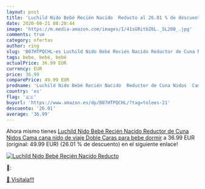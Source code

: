 ```yaml
---
layout: post
title: 'Luchild Nido Bebé Recién Nacido  Reducto al 26.01 % de descuento'
date: 2020-08-21 08:20:44
image: 'https://m.media-amazon.com/images/I/41sGRitbZ6L._SL200_.jpg'
comments: true
category: ofertas
author: ring
slug: 'B07HTPQCHL-es Luchild Nido Bebé Recién Nacido Reductor de Cuna Nidos...'
tags: bebe, bebé, bebé
actualPrice: 36.99 EUR
currency: EUR
price: 36.99
comparePrice: 49.99 EUR
prodname: 'Luchild Nido Bebé Recién Nacido  Reductor de Cuna Nidos  Cama cana nido de viaje Doble Caras para bebe dormir'
country: 'es'
flag: '🇪🇸'
buyurl: 'https://www.amazon.es/dp/B07HTPQCHL/?tag=tolees-21'
descuento: '26.01'
average: '36.99'
---
```


Ahora mismo tienes [Luchild Nido Bebé Recién Nacido  Reductor de Cuna Nidos  Cama cana nido de viaje Doble Caras para bebe dormir](https://www.amazon.es/dp/B07HTPQCHL/?tag=tolees-21) a 36.99 EUR (original: 49.99 EUR) (26.01 %  de descuento) en el siguiente enlace!

[![Luchild Nido Bebé Recién Nacido  Reducto](https://m.media-amazon.com/images/I/41sGRitbZ6L._SL200_.jpg)](https://www.amazon.es/dp/B07HTPQCHL/?tag=tolees-21)

🔎:


[🛒 Visítala!!!](https://www.amazon.es/dp/B07HTPQCHL/?tag=tolees-21)

